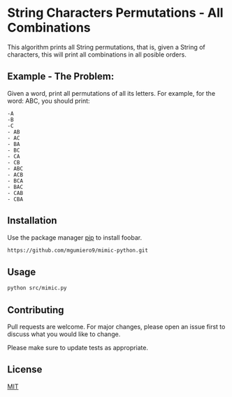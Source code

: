 # String Characters Permutations - All Combinations

This algorithm prints all String permutations, that is, given a String of characters, this will print all combinations in all posible orders.

## Example - The Problem:

Given a word, print all permutations of all its letters. For example, for the word: ABC, you should print:
```text
-A 
-B 
-C
- AB
- AC
- BA
- BC
- CA
- CB
- ABC 
- ACB 
- BCA 
- BAC 
- CAB 
- CBA
```

## Installation

Use the package manager [pip](https://pip.pypa.io/en/stable/) to install foobar.

```bash
https://github.com/mgumiero9/mimic-python.git
```

## Usage

```bash
python src/mimic.py
```

## Contributing
Pull requests are welcome. For major changes, please open an issue first to discuss what you would like to change.

Please make sure to update tests as appropriate.

## License
[MIT](https://choosealicense.com/licenses/mit/)